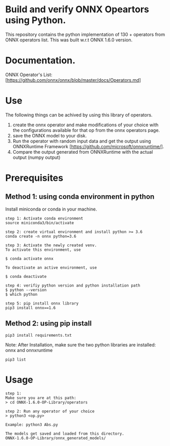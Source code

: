 # Build and verify ONNX Opeartors using Python.

This repository contains the python implementation of 130 + operators from ONNX operators list. This was built w.r.t ONNX 1.6.0 version.

# Documentation.
ONNX Operator's List:[https://github.com/onnx/onnx/blob/master/docs/Operators.md]

# Use
The following things can be achived by using this library of operators.

1. create the onnx operator and make modifications of your choice with the configurations available for that op from the onnx operators page.
2. save the ONNX model to your disk.
3. Run the operator with random input data and get the output using ONNXRuntime Framework [https://github.com/microsoft/onnxruntime/].
4. Compare the output generated from ONNXRuntime with the actual output (numpy output)

# Prerequisites

## Method 1: using conda environment in python

Install miniconda or conda in your machine.

```
step 1: Activate conda environment
source miniconda3/bin/activate
```

```
step 2: create virtual environment and install python >= 3.6
conda create -n onnx python=3.6
```

```
step 3: Activate the newly created venv.
To activate this environment, use

$ conda activate onnx

To deactivate an active environment, use

$ conda deactivate

```

```
step 4: verifiy python version and python installation path
$ python --version
$ which python
```

```
step 5: pip install onnx library
pip3 install onnx==1.6
```

## Method 2: using pip install
```
pip3 install requirements.txt
```

Note: After Installation, make sure the two python libraries are installed: onnx and onnxruntime

```
pip3 list
```

# Usage

```
step 1:
Make sure you are at this path:
> cd ONNX-1.6.0-OP-Library/operators

step 2: Run any operator of your choice
> python3 <op.py>

Example: python3 Abs.py

The models get saved and loaded from this directory.
ONNX-1.6.0-OP-Library/onnx_generated_models/
```